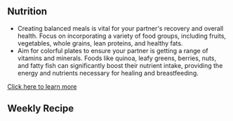 ## Nutrition
- Creating balanced meals is vital for your partner's recovery and overall health. Focus on incorporating a variety of food groups, including fruits, vegetables, whole grains, lean proteins, and healthy fats.
- Aim for colorful plates to ensure your partner is getting a range of vitamins and minerals. Foods like quinoa, leafy greens, berries, nuts, and fatty fish can significantly boost their nutrient intake, providing the energy and nutrients necessary for healing and breastfeeding.

[Click here to learn more](https://www.mayoclinic.org/healthy-lifestyle/infant-and-toddler-health/in-depth/breastfeeding-nutrition/art-20046912)

## Weekly Recipe